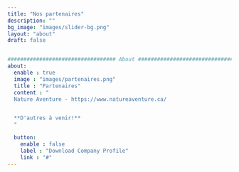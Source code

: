 ```yaml
---
title: "Nos partenaires"
description: ""
bg_image: "images/slider-bg.png"
layout: "about"
draft: false


################################## About #####################################
about:
  enable : true
  image : "images/partenaires.png"
  title : "Partenaires"
  content : "
  Nature Aventure - https://www.natureaventure.ca/


  **D'autres à venir!**
  "

  button:
    enable : false
    label : "Download Company Profile"
    link : "#"
---
```

